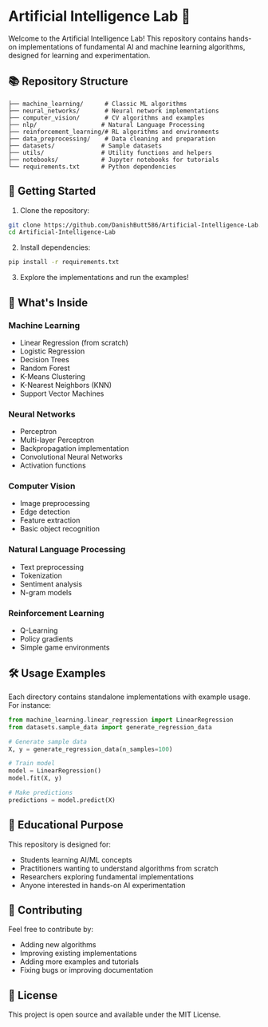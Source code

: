 # Artificial Intelligence Lab 🤖

Welcome to the Artificial Intelligence Lab! This repository contains hands-on implementations of fundamental AI and machine learning algorithms, designed for learning and experimentation.

## 📚 Repository Structure

```
├── machine_learning/      # Classic ML algorithms
├── neural_networks/       # Neural network implementations
├── computer_vision/       # CV algorithms and examples
├── nlp/                  # Natural Language Processing
├── reinforcement_learning/# RL algorithms and environments
├── data_preprocessing/    # Data cleaning and preparation
├── datasets/             # Sample datasets
├── utils/                # Utility functions and helpers
├── notebooks/            # Jupyter notebooks for tutorials
└── requirements.txt      # Python dependencies
```

## 🚀 Getting Started

1. Clone the repository:
```bash
git clone https://github.com/DanishButt586/Artificial-Intelligence-Lab.git
cd Artificial-Intelligence-Lab
```

2. Install dependencies:
```bash
pip install -r requirements.txt
```

3. Explore the implementations and run the examples!

## 📖 What's Inside

### Machine Learning
- Linear Regression (from scratch)
- Logistic Regression
- Decision Trees
- Random Forest
- K-Means Clustering
- K-Nearest Neighbors (KNN)
- Support Vector Machines

### Neural Networks
- Perceptron
- Multi-layer Perceptron
- Backpropagation implementation
- Convolutional Neural Networks
- Activation functions

### Computer Vision
- Image preprocessing
- Edge detection
- Feature extraction
- Basic object recognition

### Natural Language Processing
- Text preprocessing
- Tokenization
- Sentiment analysis
- N-gram models

### Reinforcement Learning
- Q-Learning
- Policy gradients
- Simple game environments

## 🛠️ Usage Examples

Each directory contains standalone implementations with example usage. For instance:

```python
from machine_learning.linear_regression import LinearRegression
from datasets.sample_data import generate_regression_data

# Generate sample data
X, y = generate_regression_data(n_samples=100)

# Train model
model = LinearRegression()
model.fit(X, y)

# Make predictions
predictions = model.predict(X)
```

## 📝 Educational Purpose

This repository is designed for:
- Students learning AI/ML concepts
- Practitioners wanting to understand algorithms from scratch
- Researchers exploring fundamental implementations
- Anyone interested in hands-on AI experimentation

## 🤝 Contributing

Feel free to contribute by:
- Adding new algorithms
- Improving existing implementations
- Adding more examples and tutorials
- Fixing bugs or improving documentation

## 📄 License

This project is open source and available under the MIT License.